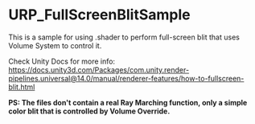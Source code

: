 # URP_FullScreenBlitSample
This is a sample for using .shader to perform full-screen blit that uses Volume System to control it.

Check Unity Docs for more info: https://docs.unity3d.com/Packages/com.unity.render-pipelines.universal@14.0/manual/renderer-features/how-to-fullscreen-blit.html

__PS: The files don't contain a real Ray Marching function, only a simple color blit that is controlled by Volume Override.__